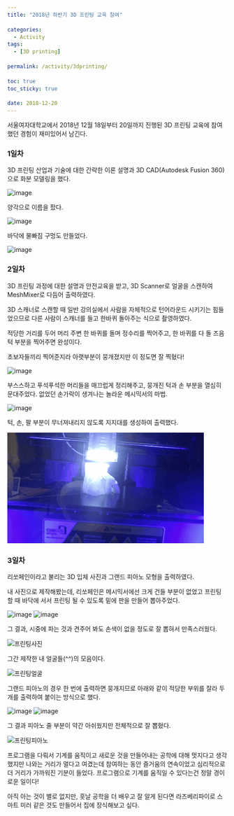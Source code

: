 ```yaml
---
title: "2018년 하반기 3D 프린팅 교육 참여"

categories:
  - Activity
tags:
  - [3D printing]

permalink: /activity/3dprinting/

toc: true
toc_sticky: true
 
date: 2018-12-20
---
```

서울여자대학교에서 2018년 12월 18일부터 20일까지 진행된 3D 프린팅 교육에 참여했던 경험이 재미있어서 남긴다.

### 1일차

3D 프린팅 산업과 기술에 대한 간략한 이론 설명과 3D CAD(Autodesk Fusion 360)으로 화분 모델링을 했다.

![image](https://user-images.githubusercontent.com/49031232/169883937-69a628b2-5d42-4cc4-a1a1-4b6b97e0c4d1.png)

양각으로 이름을 팠다.

![image](https://user-images.githubusercontent.com/49031232/169883968-932ce3b9-dd96-4f69-a74b-54d916c425f7.png)

바닥에 물빠짐 구멍도 만들었다.

![image](https://user-images.githubusercontent.com/49031232/169883998-00d587db-93a7-44fa-bc70-5abe3c2c8743.png)


### 2일차

3D 프린팅 과정에 대한 설명과 안전교육을 받고, 3D Scanner로 얼굴을 스캔하여 MeshMixer로 다듬어 출력하였다.

3D 스캐너로 스캔할 때 일반 강의실에서 사람을 자체적으로 턴어라운드 시키기는 힘들었으므로 다른 사람이 스캐너를 들고 한바퀴 돌아주는 식으로 촬영하였다.

적당한 거리를 두어 머리 주변 한 바퀴를 돌며 정수리를 찍어주고, 한 바퀴를 다 돌 즈음 턱 부분을 찍어주면 완성이다.

초보자들끼리 찍어준지라 아랫부분이 뭉개졌지만 이 정도면 잘 찍혔다!

![image](https://user-images.githubusercontent.com/49031232/169884025-9e05d9b9-7cb5-441f-a784-730e3d682610.png)

부스스하고 푸석푸석한 머리들을 매끄럽게 정리해주고, 뭉개진 턱과 손 부분을 열심히 문대주었다. 없었던 손가락이 생겨나는 놀라운 메시믹서의 마법.

![image](https://user-images.githubusercontent.com/49031232/169884069-f0d85c56-8ef9-4947-bbdb-312fb62bf295.png)

턱, 손, 팔 부분이 무너져내리지 않도록 지지대를 생성하여 출력했다.

![image](/assets/images/posts_img/프린팅영상2.gif)


### 3일차

리쏘페인이라고 불리는 3D 입체 사진과 그랜드 피아노 모형을 출력하였다.

내 사진으로 제작해봤는데, 리쏘페인은 메시믹서에선 크게 건들 부분이 없었고 프린팅 할 때 바닥에 서서 프린팅 될 수 있도록 밑에 판을 만들어 뽑아주었다.

![image](https://user-images.githubusercontent.com/49031232/169884518-951a2aba-1a18-41a4-bc59-ebd39c32b7ac.png)
![image](/assets/images/posts_img/프린팅영상.gif)

그 결과, 시중에 파는 것과 견주어 봐도 손색이 없을 정도로 잘 뽑혀서 만족스러웠다.

![프린팅사진](https://user-images.githubusercontent.com/49031232/169885240-2c23a693-6568-4587-b13b-4576838bab09.jpg)

그간 제작한 내 얼굴들(^^)의 모음이다.

![프린팅얼굴](https://user-images.githubusercontent.com/49031232/169885446-f06fa8c2-9f64-4432-b541-32877d3e30ba.jpg)

그랜드 피아노의 경우 한 번에 출력하면 뭉개지므로 아래와 같이 적당한 부위를 잘라 두 개를 출력하여 붙이는 방식으로 했다.

![image](https://user-images.githubusercontent.com/49031232/169885554-be5e1c4e-db3c-4629-8eaa-0df332b0dfac.png)
![image](https://user-images.githubusercontent.com/49031232/169885593-af3a49cc-8c6e-4312-91e0-ebadde0ef542.png)

그 결과 피아노 줄 부분이 약간 아쉬웠지만 전체적으로 잘 뽑혔다.

![프린팅피아노](https://user-images.githubusercontent.com/49031232/169885720-26baa710-0911-44ef-8d6e-9d913168d466.jpg)

프로그램을 다뤄서 기계를 움직이고 새로운 것을 만들어내는 공학에 대해 멋지다고 생각했지만 나와는 거리가 멀다고 여겼는데 참여하는 동안 즐거움의 연속이었고 심리적으로 더 거리가 가까워진 기분이 들었다. 프로그램으로 기계를 움직일 수 있다는건 정말 경이로운 일이다!

아직 아는 것이 별로 없지만, 훗날 공학을 더 배우고 잘 알게 된다면 라즈베리파이로 스마트 미러 같은 것도 만들어서 집에 장식해보고 싶다.
